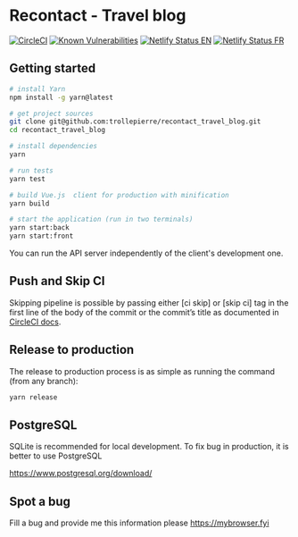 # Recontact - Travel blog

[![CircleCI](https://circleci.com/gh/trollepierre/recontact_travel_blog/tree/master.svg?style=svg)](https://circleci.com/gh/trollepierre/recontact_travel_blog/tree/master)
[![Known Vulnerabilities](https://snyk.io/test/github/trollepierre/recontact_travel_blog/badge.svg)](https://snyk.io/test/github/trollepierre/recontact_travel_blog)
[![Netlify Status EN](https://api.netlify.com/api/v1/badges/56d6576e-c95a-41b4-999f-9e0bab48d768/deploy-status)](https://app.netlify.com/sites/en-recontact/deploys)
[![Netlify Status FR](https://api.netlify.com/api/v1/badges/cbcec67a-0c04-46cb-b5d0-5a165183c6e6/deploy-status)](https://app.netlify.com/sites/fr-recontact/deploys)

## Getting started


``` bash
# install Yarn
npm install -g yarn@latest

# get project sources
git clone git@github.com:trollepierre/recontact_travel_blog.git
cd recontact_travel_blog

# install dependencies
yarn

# run tests
yarn test

# build Vue.js  client for production with minification
yarn build

# start the application (run in two terminals)
yarn start:back
yarn start:front
```

You can run the API server independently of the client's development one.

## Push and Skip CI

Skipping pipeline is possible by passing either [ci skip] or [skip ci] tag in the first line of the body of the commit or the commit’s title as documented in [CircleCI docs](https://circleci.com/docs/2.0/skip-build/).

## Release to production

The release to production process is as simple as running the command (from any branch):

```bash
yarn release
```

## PostgreSQL

SQLite is recommended for local development. To fix bug in production, it is better to use PostgreSQL

https://www.postgresql.org/download/

## Spot a bug

Fill a bug and provide me this information please https://mybrowser.fyi

